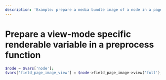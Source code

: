 ```yaml
---
description: 'Example: prepare a media bundle image of a node in a page preprocess function'
---
```


# Prepare a view-mode specific renderable variable in a preprocess function

```php
$node = $vars['node'];
$vars['field_page_image_view'] = $node->field_page_image->view('full');
```




